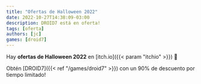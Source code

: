 ```yaml
---
title: "Ofertas de Halloween 2022"
date: 2022-10-27T14:38:09-03:00
description: DROID7 está en oferta!
tags: [oferta]
authors: [jc]
games: [droid7]
---
```


Hay **ofertas de Halloween 2022** en [itch.io]({{< param "itchio" >}}) 🎃

Obtén [DROID7]({{< ref "/games/droid7" >}}) con un 90% de descuento por tiempo limitado!
